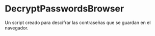 # DecryptPasswordsBrowser
Un script creado para descifrar las contraseñas que se guardan en el navegador.
